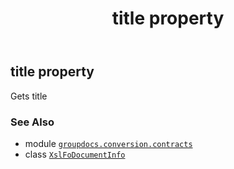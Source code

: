 ﻿---
title: title property
second_title: GroupDocs.Conversion for Python via .NET API References
description: 
type: docs
weight: 130
url: /python-net/groupdocs.conversion.contracts/xslfodocumentinfo/title/
is_root: false
---

## title property


Gets title

### See Also
* module [`groupdocs.conversion.contracts`](../../)
* class [`XslFoDocumentInfo`](/conversion/python-net/groupdocs.conversion.contracts/xslfodocumentinfo)
